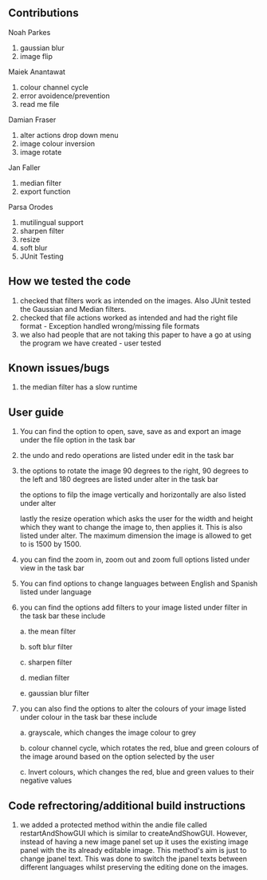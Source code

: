 ## Contributions 

Noah Parkes 
1. gaussian blur 
2. image flip

Maiek Anantawat 

1. colour channel cycle 
2. error avoidence/prevention 
3. read me file

Damian Fraser 

1. alter actions drop down menu 
2. image colour inversion 
3. image rotate

Jan Faller 

1. median filter 
2. export function

Parsa Orodes 

1. mutilingual support 
2. sharpen filter 
3. resize 
4. soft blur 
5. JUnit Testing 


## How we tested the code 
1. checked that filters work as intended on the images. Also JUnit tested the Gaussian and Median filters. 
2. checked that file actions worked as intended and had the right file format - Exception handled wrong/missing file formats 
3. we also had people that are not taking this paper to have a go at using the program we have created - user tested 

## Known issues/bugs 
1. the median filter has a slow runtime 

## User guide 
1. You can find the option to open, save, save as and export an image under the file option in the task bar
2. the undo and redo operations are listed under edit in the task bar 
3. the options to rotate the image 90 degrees to the right, 90 degrees to the left and 180 degrees are listed under alter in the task bar 

    the options to filp the image vertically and horizontally are also listed under alter 

    lastly the resize operation which asks the user for the width and height which they want to change the image to, then applies it. This is also listed under alter. The maximum dimension the image is allowed to get to is 1500 by 1500. 

4. you can find the zoom in, zoom out and zoom full options listed under view in the task bar 
5. You can find options to change languages between English and Spanish listed under language 
6. you can find the options add filters to your image listed under filter in the task bar these include 

    a. the mean filter  

    b. soft blur filter 

    c. sharpen filter 

    d. median filter

    e. gaussian blur filter 


7. you can also find the options to alter the colours of your image listed under colour in the task bar these include 

    a. grayscale, which changes the image colour to grey 

    b. colour channel cycle, which rotates the red, blue and green colours of the image around based on the option selected by the user 

    c. Invert colours, which changes the red, blue and green values to their negative values 

## Code refrectoring/additional build instructions  
1. we added a protected method within the andie file called restartAndShowGUI which is similar to createAndShowGUI. However, instead of having a new image panel set up it uses the existing image panel with the its already editable image. This method's aim is just to change jpanel text. This was done to switch the jpanel texts between different languages whilst preserving the editing done on the images.  
